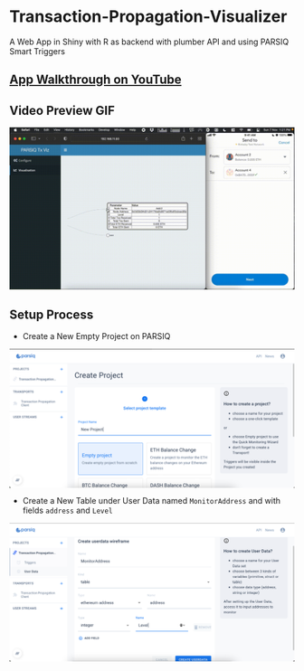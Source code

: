 # Transaction-Propagation-Visualizer
A Web App in Shiny with R as backend with plumber API and using PARSIQ Smart Triggers

## [App Walkthrough on YouTube](https://www.youtube.com/watch?v=GpWZLMB2lvM)

## Video Preview GIF
[![Alt text](images/Working_Gif.gif)](https://www.youtube.com/watch?v=GpWZLMB2lvM)

## Setup Process
- Create a New Empty Project on PARSIQ
<img src="images/0.png"  align="center"/>

- Create a New Table under User Data named `MonitorAddress` and with fields `address` and `Level`
<img src="images/1.png"  align="center"/>
